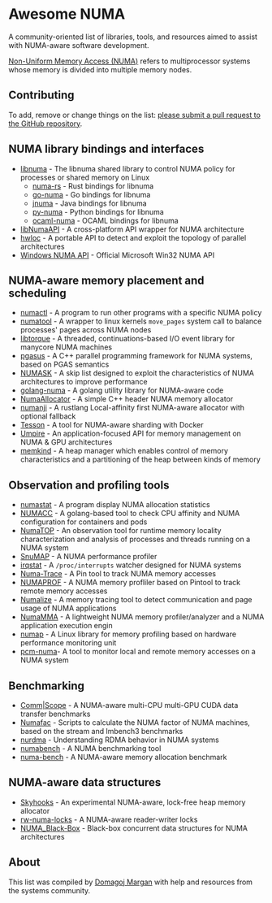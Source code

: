 # Awesome NUMA
A community-oriented list of libraries, tools, and resources aimed to assist with NUMA-aware software development.

[Non-Uniform Memory Access (NUMA)](https://en.wikipedia.org/wiki/Non-uniform_memory_access) refers to multiprocessor systems whose memory is divided into multiple memory nodes.

## Contributing
To add, remove or change things on the list:
[please submit a pull request to the GitHub repository](https://github.com/domargan/awesome-numa).

## NUMA library bindings and interfaces
- [libnuma](https://github.com/numactl/numactl) - The libnuma shared library to control NUMA policy for processes or shared memory on Linux
  - [numa-rs](https://github.com/cwpearson/numa-rs) - Rust bindings for libnuma
  - [go-numa](https://github.com/rakyll/go-numa) - Go bindings for libnuma
  - [jnuma](https://github.com/xerial/jnuma) - Java bindings for libnuma
  - [py-numa](https://github.com/smira/py-numa) - Python bindings for libnuma
  - [ocaml-numa](https://github.com/stevebleazard/ocaml-numa) - OCAML bindings for libnuma
- [libNumaAPI](https://github.com/sergeyvfx/libNumaAPI) - A cross-platform API wrapper for NUMA architecture
- [hwloc](https://github.com/open-mpi/hwloc) - A portable API to detect and exploit the topology of parallel architectures
- [Windows NUMA API](https://docs.microsoft.com/en-us/windows/win32/procthread/numa-support) - Official Microsoft Win32 NUMA API

## NUMA-aware memory placement and scheduling
- [numactl](https://github.com/numactl/numactl) - A program to run other programs with a specific NUMA policy
- [numatool](https://github.com/go2starr/numatool) - A wrapper to linux kernels `move_pages` system call to balance processes' pages across NUMA nodes
- [libtorque](https://github.com/dankamongmen/libtorque) - A threaded, continuations-based I/O event library for manycore NUMA machines
- [pgasus](https://github.com/osmhpi/pgasus) - A C++ parallel programming framework for NUMA systems, based on PGAS semantics
- [NUMASK](https://github.com/sss-lehigh/numask) - A skip list designed to exploit the characteristics of NUMA architectures to improve performance
- [golang-numa](https://github.com/lrita/numa) - A golang utility library for NUMA-aware code
- [NumaAllocator](https://github.com/ReidAtcheson/numaallocator) - A simple C++ header NUMA memory allocator
- [numanji](https://github.com/bastion-rs/numanji) - A rustlang Local-affinity first NUMA-aware allocator with optional fallback
- [Tesson](https://github.com/kobolog/tesson) -  A tool for NUMA-aware sharding with Docker
- [Umpire](https://github.com/LLNL/Umpire) - An application-focused API for memory management on NUMA & GPU architectures
- [memkind](https://memkind.github.io/memkind/) - A heap manager which enables control of memory characteristics and a partitioning of the heap between kinds of memory

## Observation and profiling tools
- [numastat](https://github.com/numactl/numactl) - A program display NUMA allocation statistics
- [NUMACC](https://github.com/mJace/numacc) - A golang-based tool to check CPU affinity and NUMA configuration for containers and pods
- [NumaTOP](https://github.com/intel/numatop) - An observation tool for runtime memory locality characterization and analysis of processes and threads running on a NUMA system
- [SnuMAP](https://github.com/SnuMAP/SnuMAP) - A NUMA performance profiler
- [irqstat](https://github.com/lanceshelton/irqstat) - A `/proc/interrupts` watcher designed for NUMA systems
- [Numa-Trace](https://github.com/marksfu/Numa-Trace) - A Pin tool to track NUMA memory accesses
- [NUMAPROF](https://github.com/memtt/numaprof) - A NUMA memory profliler based on Pintool to track remote memory accesses
- [Numalize](https://github.com/matthiasdiener/numalize) - A memory tracing tool to detect communication and page usage of NUMA applications
- [NumaMMA](https://github.com/numamma/numamma) - A lightweight NUMA memory profiler/analyzer and a NUMA application execution engin
- [numap](https://github.com/numap-library/numap) - A Linux library for memory profiling based on hardware performance monitoring unit
- [pcm-numa](https://github.com/opcm/pcm)- A tool to monitor local and remote memory accesses on a NUMA system

## Benchmarking
- [Comm|Scope](https://github.com/c3sr/comm_scope) - A NUMA-aware multi-CPU multi-GPU CUDA data transfer benchmarks
- [Numafac](https://github.com/matthiasdiener/numafac) - Scripts to calculate the NUMA factor of NUMA machines, based on the stream and lmbench3 benchmarks
- [nurdma](https://github.com/sss-lehigh/nurdma) - Understanding RDMA behavior in NUMA systems
- [numabench](https://github.com/BrownBigData/numabench) - A NUMA benchmarking tool
- [numa-bench](https://github.com/stephentu/numa-bench) - A NUMA-aware memory allocation benchmark

## NUMA-aware data structures
- [Skyhooks](https://github.com/ShisoftResearch/Skyhooks) - An experimental NUMA-aware, lock-free heap memory allocator
- [rw-numa-locks](https://github.com/azu-labs/rw-numa-locks) - A NUMA-aware reader-writer locks
- [NUMA_Black-Box](https://github.com/xqgex/NUMA_Black-Box) - Black-box concurrent data structures for NUMA architectures

## About
This list was compiled by [Domagoj Margan](https://github.com/domargan) with help and resources from the systems community.
